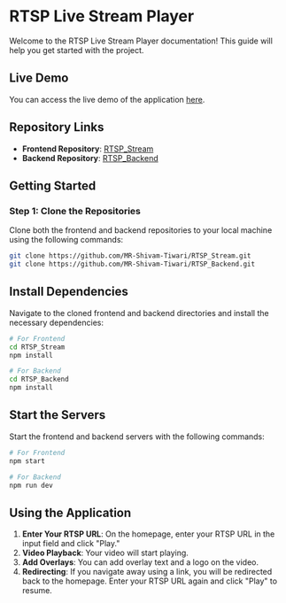 # RTSP Live Stream Player

Welcome to the RTSP Live Stream Player documentation! This guide will help you get started with the project.

## Live Demo
You can access the live demo of the application [here](https://rtsp-stream.vercel.app/).

## Repository Links
- **Frontend Repository**: [RTSP_Stream](https://github.com/MR-Shivam-Tiwari/RTSP_Stream)
- **Backend Repository**: [RTSP_Backend](https://github.com/MR-Shivam-Tiwari/RTSP_Backend)

## Getting Started

### Step 1: Clone the Repositories
Clone both the frontend and backend repositories to your local machine using the following commands:

```bash
git clone https://github.com/MR-Shivam-Tiwari/RTSP_Stream.git
git clone https://github.com/MR-Shivam-Tiwari/RTSP_Backend.git

```



## Install Dependencies

Navigate to the cloned frontend and backend directories and install the necessary dependencies:

```bash
# For Frontend
cd RTSP_Stream
npm install

# For Backend
cd RTSP_Backend
npm install

```


##  Start the Servers


Start the frontend and backend servers with the following commands:

```bash
# For Frontend
npm start

# For Backend
npm run dev

```




## Using the Application

1. **Enter Your RTSP URL**: On the homepage, enter your RTSP URL in the input field and click "Play."
2. **Video Playback**: Your video will start playing.
3. **Add Overlays**: You can add overlay text and a logo on the video.
4. **Redirecting**: If you navigate away using a link, you will be redirected back to the homepage. Enter your RTSP URL again and click "Play" to resume.



